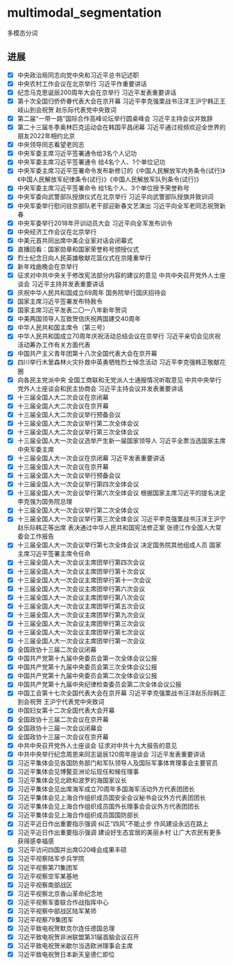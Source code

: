 # multimodal_segmentation
多模态分词

## 进展

- [x] 中央政治局同志向党中央和习近平总书记述职
- [x] 中央农村工作会议在北京举行 习近平作重要讲话
- [x] 纪念马克思诞辰200周年大会在京举行 习近平发表重要讲话
- [x] 第十次全国归侨侨眷代表大会在京开幕 习近平李克强栗战书汪洋王沪宁韩正王岐山到会祝贺 赵乐际代表党中央致词
- [x] 第二届“一带一路”国际合作高峰论坛举行圆桌峰会 习近平主持会议并致辞
- [x] 第二十三届冬季奥林匹克运动会在韩国平昌闭幕 习近平通过视频欢迎全世界的朋友2022年相约北京
- [x] 中央领导同志看望老同志
- [x] 中央军委主席习近平签署通令给3名个人记功
- [x] 中央军委主席习近平签署通令 给4名个人、1个单位记功
- [x] 中央军委主席习近平签署命令发布新修订的《中国人民解放军内务条令(试行)》《中国人民解放军纪律条令(试行)》《中国人民解放军队列条令(试行)》
- [x] 中央军委主席习近平签署命令 给1名个人、3个单位授予荣誉称号
- [x] 中央军委向武警部队授旗仪式在北京举行 习近平向武警部队授旗并致训词
- [x] 中央军委举行慰问驻京部队老干部迎新春文艺演出 习近平向全军老同志祝贺新春
- [x] 中央军委举行2018年开训动员大会 习近平向全军发布训令
- [x] 中央经济工作会议在北京举行
- [x] 中美元首共同出席中美企业家对话会闭幕式
- [x] 直播回看：国家勋章和国家荣誉称号颁授仪式
- [x] 烈士纪念日向人民英雄敬献花篮仪式在京隆重举行
- [x] 新年戏曲晚会在京举行
- [x] 征求对中共中央关于修改宪法部分内容的建议的意见 中共中央召开党外人士座谈会 习近平主持并发表重要讲话
- [x] 庆祝中华人民共和国成立69周年 国务院举行国庆招待会
- [x] 国家主席习近平签署发布特赦令
- [x] 国家主席习近平发表二〇一八年新年贺词
- [x] 中美两国领导人互致贺信庆祝两国建交40周年
- [x] 中华人民共和国主席令（第三号）
- [x] 中华人民共和国成立70周年庆祝活动总结会议在京举行 习近平亲切会见庆祝活动筹办工作有关方面代表
- [x] 中国共产主义青年团第十八次全国代表大会在京开幕
- [x] 四川举行木里森林火灾扑救中英勇牺牲烈士悼念活动 习近平李克强韩正敬献花圈
- [x] 向各民主党派中央 全国工商联和无党派人士通报情况听取意见 中共中央举行党外人士座谈会和民主协商会 习近平主持会议并发表重要讲话
- [x] 十三届全国人大二次会议在京闭幕
- [x] 十三届全国人大二次会议在京开幕
- [x] 十三届全国人大二次会议举行预备会议
- [x] 十三届全国人大二次会议举行第二次全体会议
- [x] 十三届全国人大二次会议举行第三次全体会议
- [x] 十三届全国人大一次会议选举产生新一届国家领导人 习近平全票当选国家主席中央军委主席
- [x] 十三届全国人大一次会议在京闭幕 习近平发表重要讲话
- [x] 十三届全国人大一次会议在京开幕
- [x] 十三届全国人大一次会议举行预备会议
- [x] 十三届全国人大一次会议举行第四次全体会议
- [x] 十三届全国人大一次会议举行第六次全体会议 根据国家主席习近平的提名决定李克强为国务院总理
- [x] 十三届全国人大一次会议举行第二次全体会议
- [x] 十三届全国人大一次会议举行第三次全体会议 习近平李克强栗战书汪洋王沪宁赵乐际韩正等出席 表决通过中华人民共和国宪法修正案 张德江作全国人大常委会工作报告
- [x] 十三届全国人大一次会议举行第七次全体会议 决定国务院其他组成人员 国家主席习近平签署主席令任命
- [x] 十三届全国人大一次会议主席团举行第四次会议
- [x] 十三届全国人大一次会议主席团举行第十次会议
- [x] 十三届全国人大一次会议主席团举行第十一次会议
- [x] 十三届全国人大一次会议主席团举行第六次会议
- [x] 十三届全国人大一次会议主席团举行第八次会议
- [x] 十三届全国人大一次会议主席团举行第五次会议
- [x] 十三届全国人大一次会议主席团举行第九次会议
- [x] 十三届全国人大一次会议主席团举行第三次会议
- [x] 十三届全国人大一次会议主席团举行第七次会议
- [x] 十三届全国人大一次会议主席团举行第一次会议
- [x] 全国政协十三届二次会议闭幕
- [x] 中国共产党第十九届中央委员会第一次全体会议公报
- [x] 中国共产党第十九届中央委员会第三次全体会议公报
- [x] 中国共产党第十九届中央委员会第二次全体会议公报
- [x] 中国共产党第十九届中央纪律检查委员会第二次全体会议公报
- [x] 中国工会第十七次全国代表大会在京开幕 习近平李克强栗战书汪洋赵乐际韩正到会祝贺 王沪宁代表党中央致词
- [x] 中国妇女第十二次全国代表大会开幕
- [x] 全国政协十三届二次会议在京开幕
- [x] 全国政协十三届一次会议闭幕会
- [x] 全国政协十三届一次会议在京开幕
- [x] 中共中央召开党外人士座谈会 征求对中共十九大报告的意见
- [x] 中共中央举行纪念周恩来同志诞辰120周年座谈会 习近平发表重要讲话
- [x] 习近平集体会见各国防务部门和军队领导人及国际军事体育理事会主要官员
- [x] 习近平集体会见博鳌亚洲论坛现任和候任理事
- [x] 习近平集体会见北欧和波罗的海国家议长
- [x] 习近平集体会见出席海军成立70周年多国海军活动外方代表团团长
- [x] 习近平集体会见上海合作组织成员国安全会议秘书会议外方代表团团长
- [x] 习近平集体会见上海合作组织成员国外长理事会会议外方代表团团长
- [x] 习近平集体会见上海合作组织成员国国防部长
- [x] 习近平近日作出重要指示强调 纠正“四风”不能止步 作风建设永远在路上
- [x] 习近平近日作出重要指示强调 建设好生态宜居的美丽乡村 让广大农民有更多获得感幸福感
- [x] 习近平访问四国并出席G20峰会成果丰硕
- [x] 习近平视察陆军步兵学院
- [x] 习近平视察第71集团军
- [x] 习近平视察空军某基地
- [x] 习近平视察南部战区
- [x] 习近平视察北京香山革命纪念地
- [x] 习近平视察军委联合作战指挥中心
- [x] 习近平视察中部战区陆军某师
- [x] 习近平视察79集团军
- [x] 习近平致电祝贺默克尔连任德国总理
- [x] 习近平致电祝贺非洲联盟第31届首脑会议召开
- [x] 习近平致电祝贺米歇尔当选欧洲理事会主席
- [x] 习近平致电祝贺日本新天皇德仁即位
